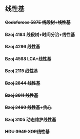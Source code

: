 ## 线性基
#### ~~Codeforces 587E 线段树+线性基~~
#### Bzoj 4184 线段树+时间分治+线性基
#### Bzoj 4296 线性基
#### Bzoj 4568 LCA+线性基
#### ~~Bzoj 2115 线性基~~
#### ~~Bzoj 2844 线性基~~
#### ~~Bzoj 2011 线性基~~
#### ~~Bzoj 2460 线性基+贪心~~
#### Bzoj 3105 动态维护线性基
#### ~~HDU 3949 XOR线性基~~

